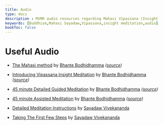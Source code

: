 ```yaml
---
title: Audio
type: docs
description : MVMR audio resources regarding Mahasi Vipassana (Insight) meditation
keywords: [Buddhism,Mahasi Sayadaw,Vipassana,insight meditation,audio] 
bookToc: false
---
```


# Useful Audio

- [The Mahasi method](https://www.satipanya.org.uk/audio/collection/26%20The%20Mahasi%20Method.mp3) by [Bhante Bodhidhamma](https://www.satipanya.org.uk/teacher/bhante-bodhidhamma/) *([source](https://www.satipanya.org.uk/audio-video/))*

- [Introducing Vipassana Insight Meditation](https://www.satipanya.org.uk/audio/guided/Introducing%20Vipassana%20Insight%20Meditation.mp3) by [Bhante Bodhidhamma](https://www.satipanya.org.uk/teacher/bhante-bodhidhamma/) *([source](https://www.satipanya.org.uk/audio-video/))*

- [45 minute Detailed Guided Meditation](https://www.satipanya.org.uk/audio/guided/01%20Detailed%20Guided%20Meditation.mp3) by [Bhante Bodhidhamma](https://www.satipanya.org.uk/teacher/bhante-bodhidhamma/) *([source](https://www.satipanya.org.uk/audio-video/))*

- [45 minute Assisted Meditation](https://www.satipanya.org.uk/audio/guided/02%20Assisted%20Meditation.mp3) by [Bhante Bodhidhamma](https://www.satipanya.org.uk/teacher/bhante-bodhidhamma/) *([source](https://www.satipanya.org.uk/audio-video/))*

- [Detailed Meditation Instructions](https://dharmaseed.org/teacher/186/talk/41259/) by [Sayadaw Vivekananda](http://www.panditarama-lumbini.info/teaching.html)

- [Taking The First Few Steps](https://dharmaseed.org/teacher/186/talk/41271/) by [Sayadaw Vivekananda](http://www.panditarama-lumbini.info/teaching.html)